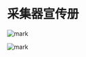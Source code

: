 # 采集器宣传册
![mark](http://blog.sjjtcloud.com/blog/20190919/7AIMqyrtUt4p.jpg?imageslim)


![mark](http://blog.sjjtcloud.com/blog/20190919/0cu1cDrUynR7.jpg?imageslim)

